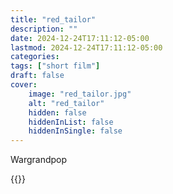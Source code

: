 ```yaml
---
title: "red_tailor"
description: ""
date: 2024-12-24T17:11:12-05:00
lastmod: 2024-12-24T17:11:12-05:00
categories: 
tags: ["short film"]
draft: false
cover:
    image: "red_tailor.jpg"
    alt: "red_tailor"
    hidden: false
    hiddenInList: false
    hiddenInSingle: false
---
```


Wargrandpop


{{<youtube I6NS2GaUab4>}}